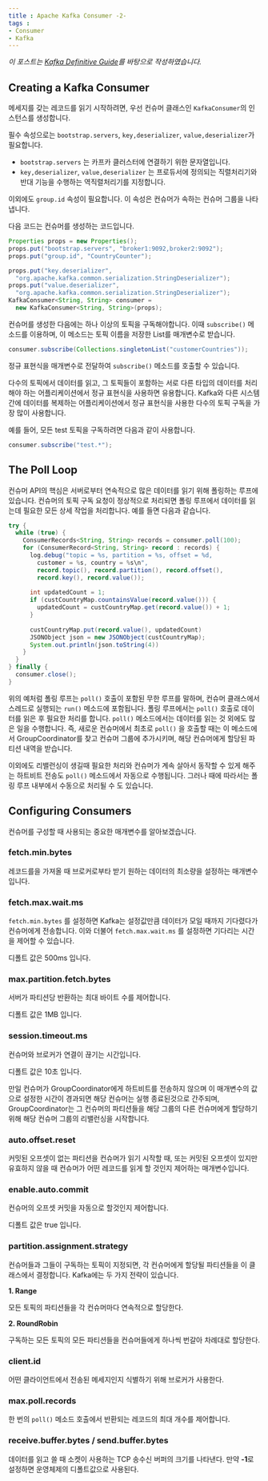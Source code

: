 ```yaml
---
title : Apache Kafka Consumer -2-
tags :
- Consumer
- Kafka
---
```


*이 포스트는 [Kafka Definitive Guide](https://github.com/Avkash/mldl/blob/master/pages/docs/books/confluent-kafka-definitive-guide-complete.pdf)를 바탕으로 작성하였습니다.*

## Creating a Kafka Consumer

메세지를 갖는 레코드를 읽기 시작하려면, 우선 컨슈머 클래스인 `KafkaConsumer`의 인스턴스를 생성합니다.

필수 속성으로는 `bootstrap.servers`, `key,deserializer`, `value,deserializer`가 필요합니다. 

* `bootstrap.servers` 는 카프카 클러스터에 연결하기 위한 문자열입니다.
* `key,deserializer`, `value,deserializer` 는 프로듀서에 정의되는 직렬처리기와 반대 기능을 수행하는 역직렬처리기를 지정합니다.

이외에도 `group.id` 속성이 필요합니다. 이 속성은 컨슈머가 속하는 컨슈머 그룹을 나타냅니다.

다음 코드는 컨슈머를 생성하는 코드입니다.

```java
Properties props = new Properties();
props.put("bootstrap.servers", "broker1:9092,broker2:9092");
props.put("group.id", "CountryCounter");

props.put("key.deserializer",
  "org.apache.kafka.common.serialization.StringDeserializer");
props.put("value.deserializer",
  "org.apache.kafka.common.serialization.StringDeserializer");
KafkaConsumer<String, String> consumer =
  new KafkaConsumer<String, String>(props);
```

컨슈머를 생성한 다음에는 하나 이상의 토픽을 구독해야합니다. 이때 `subscribe()` 메소드를 이용하며, 이 메소드는 토픽 이름을 저장한 List를 매개변수로 받습니다.

```java
consumer.subscribe(Collections.singletonList("customerCountries"));
```

정규 표현식을 매개변수로 전달하여 `subscribe()` 메소드를 호출할 수 있습니다.

다수의 토픽에서 데이터를 읽고, 그 토픽들이 포함하는 서로 다른 타입의 데이터를 처리해야 하는 어플리케이션에서 정규 표현식을 사용하면 유용합니다. Kafka와 다른 시스템 간에 데이터를 복제하는 어플리케이션에서 정규 표현식을 사용한 다수의 토픽 구독을 가장 많이 사용합니다.

예를 들어, 모든 test 토픽을 구독하려면 다음과 같이 사용합니다.

```java
consumer.subscribe("test.*");
```

## The Poll Loop

컨슈머 API의 핵심은 서버로부터 연속적으로 많은 데이터를 읽기 위해 폴링하는 루프에 있습니다. 컨슈머의 토픽 구독 요청이 정상적으로 처리되면 폴링 루프에서 데이터를 읽는데 필요한 모든 상세 작업을 처리합니다. 예를 들면 다음과 같습니다.

```java
try {
  while (true) {
    ConsumerRecords<String, String> records = consumer.poll(100);
    for (ConsumerRecord<String, String> record : records) {
      log.debug("topic = %s, partition = %s, offset = %d,
        customer = %s, country = %s\n",
        record.topic(), record.partition(), record.offset(),
        record.key(), record.value());
 
      int updatedCount = 1;
      if (custCountryMap.countainsValue(record.value())) {
        updatedCount = custCountryMap.get(record.value()) + 1;
      }
      
      custCountryMap.put(record.value(), updatedCount)
      JSONObject json = new JSONObject(custCountryMap);
      System.out.println(json.toString(4))
    }
  }
} finally {
  consumer.close();
}
```

위의 예처럼 폴링 루프는 `poll()` 호출이 포함된 무한 루프를 말하며, 컨슈머 클래스에서 스레드로 실행되는 `run()` 메소드에 포함됩니다. 폴링 루프에서는 `poll()` 호출로 데이터를 읽은 후 필요한 처리를 합니다. `poll()` 메소드에서는 데이터를 읽는 것 외에도 많은 일을 수행합니다. 즉, 새로운 컨슈머에서 최초로 `poll()` 을 호출할 때는 이 메소드에서 GroupCoordinator를 찾고 컨슈머 그룹에 추가시키며, 해당 컨슈머에게 할당된 파티션 내역을 받습니다.

이외에도 리밸런싱이 생길때 필요한 처리와 컨슈머가 계속 살아서 동작할 수 있게 해주는 하트비트 전송도 `poll()` 메소드에서 자동으로 수행됩니다. 그러나 때에 따라서는 폴링 루프 내부에서 수동으로 처리될 수 도 있습니다.

## Configuring Consumers

컨슈머를 구성할 때 사용되는 중요한 매개변수를 알아보겠습니다.

### fetch.min.bytes

레코드를을 가져올 때 브로커로부타 받기 원하는 데이터의 최소량을 설정하는 매개변수입니다.

### fetch.max.wait.ms

`fetch.min.bytes` 를 설정하면 Kafka는 설정값만큼 데이터가 모일 때까지 기다렸다가 컨슈머에게 전송합니다. 이와 더불어 `fetch.max.wait.ms` 를 설정하면 기다리는 시간을 제어할 수 있습니다.

디폴트 값은 500ms 입니다.

### max.partition.fetch.bytes

서버가 파티션당 반환하는 최대 바이트 수를 제어합니다. 

디폴트 값은 1MB 입니다.

### session.timeout.ms

컨슈머와 브로커가 연결이 끊기는 시간입니다.

디폴트 값은 10초 입니다. 

만일 컨슈머가 GroupCoordinator에게 하트비트를 전송하지 않으며 이 매개변수의 값으로 설정한 시간이 경과되면 해당 컨슈머는 실행 종료된것으로 간주되며, GroupCoordinator는 그 컨슈머의 파티션들을 해당 그룹의 다른 컨슈머에게 할당하기 위해 해당 컨슈머 그룹의 리밸런싱을 시작합니다.

### auto.offset.reset

커밋된 오프셋이 없는 파티션을 컨슈머가 읽기 시작할 때, 또는 커밋된 오프셋이 있지만 유효하지 않을 때 컨슈머가 어떤 레코드를 읽게 할 것인지 제어하는 매개변수입니다.

### enable.auto.commit

컨슈머의 오프셋 커밋을 자동으로 할것인지 제어합니다.

디폴트 값은 true 입니다.

### partition.assignment.strategy

컨슈머들과 그들이 구독하는 토픽이 지정되면, 각 컨슈머에게 할당될 파티션들을 이 클래스에서 결정합니다. Kafka에는 두 가지 전략이 있습니다.

**1. Range**

모든 토픽의 파티션들을 각 컨슈머마다 연속적으로 할당한다.

**2. RoundRobin**

구독하는 모든 토픽의 모든 파티션들을 컨슈머들에게 하나씩 번갈아 차례대로 할당한다.

### client.id

어떤 클라이언트에서 전송된 메세지인지 식별하기 위해 브로커가 사용한다.

### max.poll.records

한 번의 `poll()` 메소드 호출에서 반환되는 레코드의 최대 개수를 제어합니다. 

### receive.buffer.bytes / send.buffer.bytes

데이터를 읽고 쓸 때 소켓이 사용하는 TCP 송수신 버퍼의 크기를 나타낸다. 만약 **-1**로 설정하면 운영체제의 디폴트값으로 사용된다.